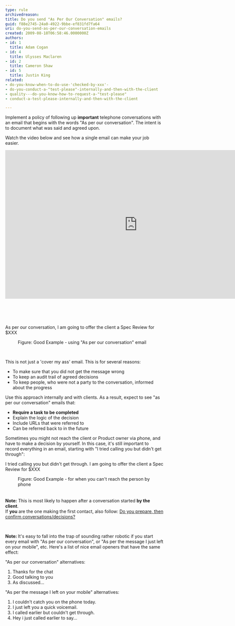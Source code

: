 ```yaml
---
type: rule
archivedreason: 
title: Do you send "As Per Our Conversation" emails?
guid: f88e2745-24a0-4922-9bbe-ef831fd7fa64
uri: do-you-send-as-per-our-conversation-emails
created: 2009-08-18T06:58:46.0000000Z
authors:
- id: 1
  title: Adam Cogan
- id: 4
  title: Ulysses Maclaren
- id: 2
  title: Cameron Shaw
- id: 5
  title: Justin King
related:
- do-you-know-when-to-do-use-'checked-by-xxx'-
- do-you-conduct-a-"test-please"-internally-and-then-with-the-client
- quality---do-you-know-how-to-request-a-"test-please"
- conduct-a-test-please-internally-and-then-with-the-client

---
```



<p>​Implement a policy of following up 
   <strong>important</strong> telephone conversations with an email that begins with the words &quot;As per our conversation&quot;. The intent is to document what was said and agreed upon.</p><p>Watch the video below and see how a single email can make your job easier.</p><div class="ms-rtestate-read ms-rte-embedcode ms-rte-embedil ms-rtestate-notify"> <iframe width="840" height="473" frameborder="0" src="https&#58;//www.youtube.com/embed/falcO6smD_8?rel=0"></iframe>&#160;</div>​​ 
<br> 
<br><excerpt class='endintro'></excerpt><br>
<p class="ssw15-rteElement-GreyBox"><span class="ssw15-rteStyle-Highlight">As per our conversation,</span> I am going to offer the client a Spec Review for $XXX&#160;<br></p><dd class="ssw15-rteElement-FigureGood"> Figure&#58; Good Example - using &quot;As per our conversation&quot; email&#160;<br></dd><p><br></p><p>This is not just a 'cover my ass' email. This is for several reasons&#58;</p><ul><li>To make sure that you did not get the message wrong</li><li>To keep an audit trail of agreed decisions​<br></li><li>To keep people, who were not a party to the conversation,&#160;informed about the progress</li></ul><p>Use this approach internally and with clients. As a result, expect to see &quot;as per our conversation&quot; emails that&#58;</p><ul><li> 
      <strong>Require a task to be completed </strong></li><li>Explain&#160;the logic of the decision</li><li>Include URLs that&#160;were referred to</li><li>Can be referred back to in the future <br></li></ul><div><p class="ssw15-rteElement-P">Sometimes you might not&#160;reach the client or Product owner via phone, and have&#160;to make a decision by yourself. In this case, it's still important to record everything in an&#160;email, starting with &quot;I tried calling you but didn't get through&quot;&#58;&#160;<span></span><br></p><p class="ssw15-rteElement-GreyBox"><span class="ssw15-rteStyle-Highlight">I tried calling you but didn't get through.</span>&#160;I am going to offer the client a Spec Review for $XXX&#160;</p><dd class="ssw15-rteElement-FigureGood">Figure&#58; Good Example - for when you can't reach the person by phone&#160;</dd><span style="line-height&#58;21px;"><br></span></div><p> 
      <strong>Note&#58;</strong> This is most likely to happen after a conversation started <strong>by the client</strong>.<br>If <strong>you</strong> are the one making the first contact, also follow&#58; <a href="/Pages/PrepareAndConfirm.aspx">Do you prepare, then confirm conversations/decisions? </a><br></p><p><br></p><p><strong>Note&#58;&#160;</strong>​It's easy to fall into the trap of sounding rather robotic if you start every email with &quot;As per our conversation&quot;, or &quot;As per the message I just left on your mobile&quot;, etc. Here's a list of nice email openers that have the same effect&#58;<br></p><p>&quot;As per our conversation&quot; alternatives&#58;<br></p><ol><li>​Thanks for the chat<br></li><li>Good talking to you<br></li><li>As discussed...<br></li></ol><p>&quot;As per the message I​ left on your mobile&quot; alternatives&#58;<br></p><ol><li>I couldn't&#160;catch you on the phone today.<br></li><li>I just left you a&#160;quick voicemail.<br></li><li>I called earlier but couldn't get through.<br></li><li>Hey i just called earlier to say...<br></li></ol>


